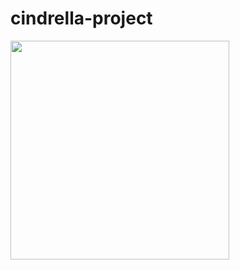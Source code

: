 # cindrella-project

<p align="left">
  <img src="https://writeitdown31days.files.wordpress.com/2015/12/hello-picture.gif" width="350"/>
</p>
